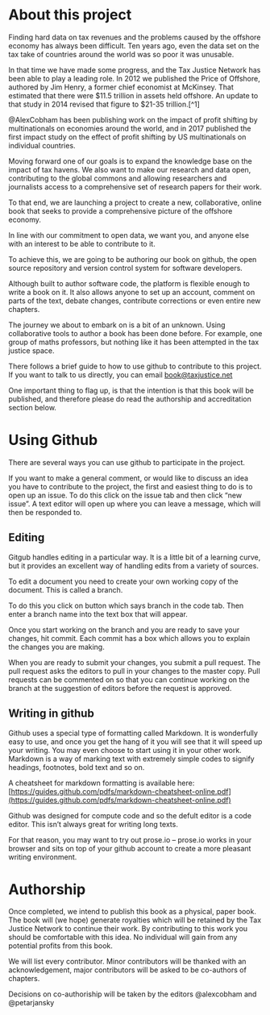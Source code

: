 # About this project

Finding hard data on tax revenues and the problems caused by the offshore economy has always been difficult. Ten years ago, even the data set on the tax take of countries around the world was so poor it was unusable.

In that time we have made some progress, and the Tax Justice Network has been able to play a leading role. In 2012 we published the Price of Offshore, authored by Jim Henry, a former chief economist at McKinsey. That estimated that there were $11.5 trillion in assets held offshore. An update to that study in 2014 revised that figure to $21-35 trillion.[^1]

@AlexCobham has been publishing work on the impact of profit shifting by multinationals on economies around the world, and in 2017 published the first impact study on the effect of profit shifting by US multinationals on individual countries.

Moving forward one of our goals is to expand the knowledge base on the impact of tax havens. We also want to make our research and data open, contributing to the global commons and allowing researchers and journalists access to a comprehensive set of research papers for their work.

To that end, we are launching a project to create a new, collaborative, online book that seeks to provide a comprehensive picture of the offshore economy.

In line with our commitment to open data, we want you, and anyone else with an interest to be able to contribute to it.

To achieve this, we are going to be authoring our book on github, the open source repository and version control system for software developers.

Although built to author software code, the platform is flexible enough to write a book on it. It also allows anyone to set up an account, comment on parts of the text, debate changes, contribute corrections or even entire new chapters.

The journey we about to embark on is a bit of an unknown. Using collaborative tools to author a book has been done before. For example, one group of maths professors, but nothing like it has been attempted in the tax justice space.

There follows a brief guide to how to use github to contribute to this project. If you want to talk to us directly, you can email book@taxjustice.net

One important thing to flag up, is that the intention is that this book will be published, and therefore please do read the authorship and accreditation section below.

# Using Github 

There are several ways you can use github to participate in the project.

If you want to make a general comment, or would like to discuss an idea you have to contribute to the project, the first and easiest thing to do is to open up an issue. To do this click on the issue tab and then click “new issue”. A text editor will open up where you can leave a message, which will then be responded to.

## Editing

Gitgub handles editing in a particular way. It is a little bit of a learning curve, but it provides an excellent way of handling edits from a variety of sources.

To edit a document you need to create your own working copy of the document. This is called a branch.

To do this you click on button which says branch in the code tab. Then enter a branch name into the text box that will appear.

Once you start working on the branch and you are ready to save your changes, hit commit. Each commit has a box which allows you to explain the changes you are making.

When you are ready to submit your changes, you submit a pull request. The pull request asks the editors to pull in your changes to the master copy. Pull requests can be commented on so that you can continue working on the branch at the suggestion of editors before the request is approved.

## Writing in github

Github uses a special type of formatting called Markdown. It is wonderfully easy to use, and once you get the hang of it you will see that it will speed up your writing. You may even choose to start using it in your other work. Markdown is a way of marking text with extremely simple codes to signify headings, footnotes, bold text and so on.

A cheatsheet for markdown formatting is available here: [https://guides.github.com/pdfs/markdown-cheatsheet-online.pdf](https://guides.github.com/pdfs/markdown-cheatsheet-online.pdf)

Github was designed for compute code and so the defult editor is a code editor. This isn’t always great for writing long texts.

For that reason, you may want to try out prose.io – prose.io works in your browser and sits on top of your github account to create a more pleasant writing environment.

# Authorship

Once completed, we intend to publish this book as a physical, paper book. The book will \(we hope\) generate royalties which will be retained by the Tax Justice Network to continue their work. By contributing to this work you should be comfortable with this idea. No individual will gain from any potential profits from this book.

We will list every contributor. Minor contributors will be thanked with an acknowledgement, major contributors will be asked to be co-authors of chapters.

Decisions on co-authoriship will be taken by the editors @alexcobham and @petarjansky

